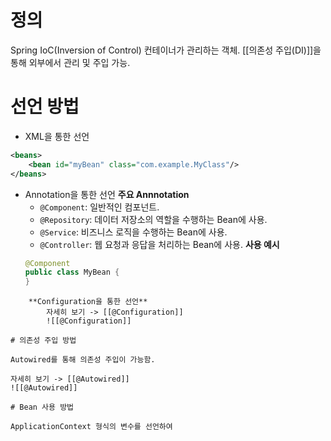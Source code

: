 # 정의

Spring IoC(Inversion of Control) 컨테이너가 관리하는 객체.
[[의존성 주입(DI)]]을 통해 외부에서 관리 및 주입 가능.

# 선언 방법

- XML을 통한 선언
```xml
<beans> 
	<bean id="myBean" class="com.example.MyClass"/> 
</beans>
```

- Annotation을 통한 선언
	**주요 Annnotation**
	- `@Component`: 일반적인 컴포넌트.
	- `@Repository`: 데이터 저장소의 역할을 수행하는 Bean에 사용.
	- `@Service`: 비즈니스 로직을 수행하는 Bean에 사용.
	- `@Controller`: 웹 요청과 응답을 처리하는 Bean에 사용.
	**사용 예시**
	```java
	@Component 
	public class MyBean { 
	}
```
	**Configuration을 통한 선언**
		자세히 보기 -> [[@Configuration]]
		![[@Configuration]]

# 의존성 주입 방법

Autowired를 통해 의존성 주입이 가능함.

자세히 보기 -> [[@Autowired]]
![[@Autowired]]

# Bean 사용 방법

ApplicationContext 형식의 변수를 선언하여 
